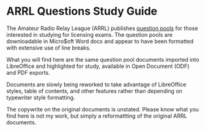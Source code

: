 # ARRL Questions Study Guide
The Amateur Radio Relay League (ARRL) publishes [question pools](https://www.arrl.org/question-pools) for those interested in studying for licensing exams. The question pools are downloadable in Micro$oft Word docx and appear to have been formatted with extensive use of line breaks.

What you will find here are the same question pool documents imported into LibreOffice and highlighted for study, available in Open Document (ODF) and PDF exports.

Documents are slowly being reworked to take advantage of LibreOffice styles, table of contents, and other features rather than depending on typewriter style formatting.

The copywrite on the original documents is unstated. Please know what you find here is not my work, but simply a reformattting of the original ARRL documents.
